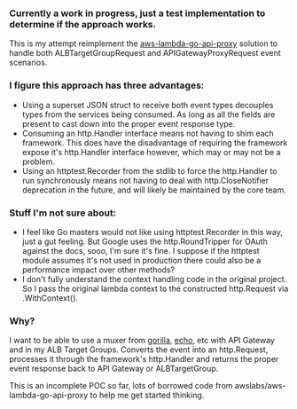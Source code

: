 ### Currently a work in progress, just a test implementation to determine if the approach works.

This is my attempt reimplement the
[aws-lambda-go-api-proxy](https://github.com/awslabs/aws-lambda-go-api-proxy)
solution to handle both ALBTargetGroupRequest and APIGatewayProxyRequest event
scenarios.

### I figure this approach has three advantages:
* Using a superset JSON struct to receive both event types decouples types from the services being consumed. As long as all the fields are present to cast down into the proper event response type.
* Consuming an http.Handler interface means not having to shim each framework. This does have the disadvantage of requiring the framework expose it's http.Handler interface however, which may or may not be a problem.
* Using an httptest.Recorder from the stdlib to force the http.Handler to run synchronously means not having to deal with http.CloseNotifier deprecation in the future, and will likely be maintained by the core team.

### Stuff I'm not sure about:
* I feel like Go masters would not like using httptest.Recorder in this way, just a gut feeling. But Google uses the http.RoundTripper for OAuth against the docs, sooo, I'm sure it's fine. I suppose if the httptest module assumes it's not used in production there could also be a performance impact over other methods?
* I don't fully understand the context handling code in the original project. So I pass the original lambda context to the constructed http.Request via .WithContext().

### Why?
I want to be able to use a muxer from
[gorilla](https://github.com/gorilla/mux),
[echo](https://github.com/labstack/echo), etc with API Gateway and in my ALB
Target Groups. Converts the event into an http.Request, processes it through
the framework's http.Handler and returns the proper event response back to API
Gateway or ALBTargetGroup.

This is an incomplete POC so far, lots of borrowed code from
awslabs/aws-lambda-go-api-proxy to help me get started thinking.
